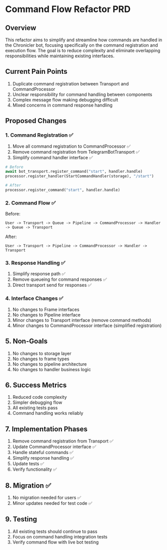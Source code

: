 # Command Flow Refactor PRD

## Overview
This refactor aims to simplify and streamline how commands are handled in the Chronicler bot, focusing specifically on the command registration and execution flow. The goal is to reduce complexity and eliminate overlapping responsibilities while maintaining existing interfaces.

## Current Pain Points
1. Duplicate command registration between Transport and CommandProcessor
2. Unclear responsibility for command handling between components
3. Complex message flow making debugging difficult
4. Mixed concerns in command response handling

## Proposed Changes

### 1. Command Registration ✅
1. Move all command registration to CommandProcessor ✅
2. Remove command registration from TelegramBotTransport ✅
3. Simplify command handler interface ✅

```python
# Before
await bot_transport.register_command("start", handler.handle)
processor.register_handler(StartCommandHandler(storage), "/start")

# After
processor.register_command("start", handler.handle)
```

### 2. Command Flow ✅
Before:
```
User -> Transport -> Queue -> Pipeline -> CommandProcessor -> Handler -> Queue -> Transport
```

After:
```
User -> Transport -> Pipeline -> CommandProcessor -> Handler -> Transport
```

### 3. Response Handling ✅
   1. Simplify response path ✅
   2. Remove queueing for command responses ✅
   3. Direct transport send for responses ✅

### 4. Interface Changes ✅
1. No changes to Frame interfaces
2. No changes to Pipeline interface
3. Minor changes to Transport interface (remove command methods)
4. Minor changes to CommandProcessor interface (simplified registration)

## 5. Non-Goals
1. No changes to storage layer
2. No changes to frame types
3. No changes to pipeline architecture
4. No changes to handler business logic

## 6. Success Metrics
1. Reduced code complexity
2. Simpler debugging flow
3. All existing tests pass
4. Command handling works reliably

## 7. Implementation Phases
1. Remove command registration from Transport ✅
2. Update CommandProcessor interface ✅
3. Handle stateful commands ✅
4. Simplify response handling ✅
5. Update tests ✅
6. Verify functionality ✅

## 8. Migration ✅
1. No migration needed for users ✅
2. Minor updates needed for test code ✅

## 9. Testing
1. All existing tests should continue to pass
2. Focus on command handling integration tests
3. Verify command flow with live bot testing 